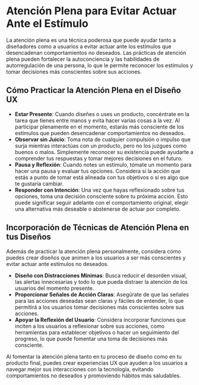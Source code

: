 # Atención Plena para Evitar Actuar Ante el Estímulo

La atención plena es una técnica poderosa que puede ayudar tanto a diseñadores como a usuarios a evitar actuar ante los estímulos que desencadenan comportamientos no deseados. Las prácticas de atención plena pueden fortalecer la autoconciencia y las habilidades de autorregulación de una persona, lo que le permite reconocer los estímulos y tomar decisiones más conscientes sobre sus acciones.

## Cómo Practicar la Atención Plena en el Diseño UX

- **Estar Presente**: Cuando diseñes o uses un producto, concéntrate en la tarea que tienes entre manos y evita hacer varias cosas a la vez. Al participar plenamente en el momento, estarás más consciente de los estímulos que pueden desencadenar comportamientos no deseados.
- **Observar sin Juicio**: Toma nota de cualquier compulsión o impulso que surja mientras interactúas con un producto, pero no los juzgues como buenos o malos. Simplemente reconocer su existencia puede ayudarte a comprender tus respuestas y tomar mejores decisiones en el futuro.
- **Pausa y Reflexión**: Cuando notes un estímulo, tómate un momento para hacer una pausa y evaluar tus opciones. Considera si la acción que estás a punto de tomar está alineada con tus objetivos o si es algo que te gustaría cambiar.
- **Responder con Intención**: Una vez que hayas reflexionado sobre tus opciones, toma una decisión consciente sobre tu próxima acción. Esto puede significar seguir adelante con el comportamiento original, elegir una alternativa más deseable o abstenerse de actuar por completo.

## Incorporación de Técnicas de Atención Plena en tus Diseños

Además de practicar la atención plena personalmente, considera cómo puedes crear diseños que animen a los usuarios a ser más conscientes y evitar actuar ante estímulos no deseados.

- **Diseño con Distracciones Mínimas**: Busca reducir el desorden visual, las alertas innecesarias y todo lo que pueda distraer la atención de los usuarios del momento presente.
- **Proporcionar Señales de Acción Claras**: Asegúrate de que las señales para las acciones deseadas sean claras y fáciles de entender, lo que permitirá a los usuarios tomar decisiones más conscientes sobre sus acciones.
- **Apoyar la Reflexión del Usuario**: Considera incorporar funciones que inciten a los usuarios a reflexionar sobre sus acciones, como herramientas para establecer objetivos o hacer un seguimiento del progreso, lo que puede fomentar una toma de decisiones más consciente.

Al fomentar la atención plena tanto en tu proceso de diseño como en tu producto final, puedes crear experiencias UX que ayuden a los usuarios a navegar mejor sus interacciones con la tecnología, evitando comportamientos no deseados y promoviendo hábitos más saludables.
